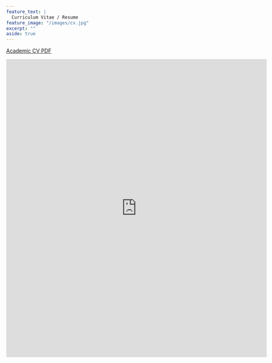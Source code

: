 ```yaml
---
feature_text: |
  Curriculum Vitae / Resume
feature_image: "/images/cv.jpg"
excerpt: ""
aside: true
---
```


[Academic CV PDF](https://github.com/rohitfarmer/cv/blob/master/academic-cv/nCV.pdf?raw=1)

<embed src="https://drive.google.com/viewerng/viewer?embedded=true&url=https://github.com/rohitfarmer/cv/blob/master/academic-cv/nCV.pdf?raw=1" width="700" height="800">